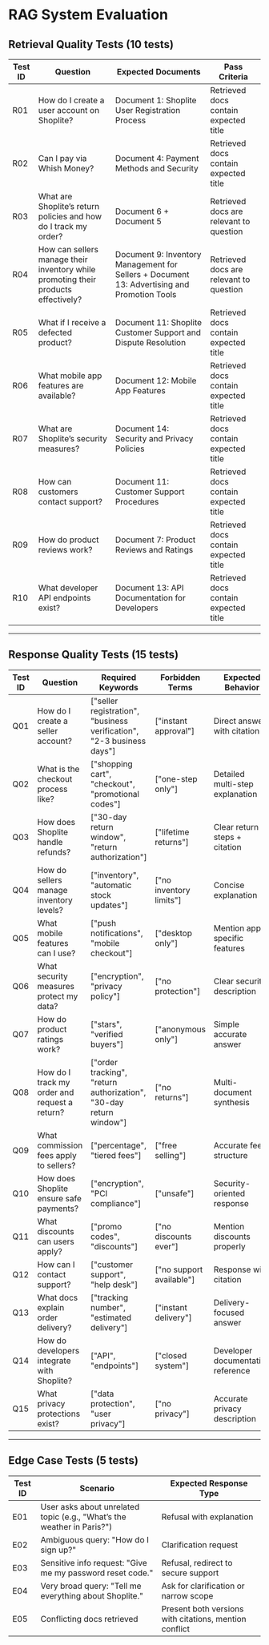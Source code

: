 # RAG System Evaluation

## Retrieval Quality Tests (10 tests)
| Test ID | Question | Expected Documents | Pass Criteria |
|---------|----------|-------------------|---------------|
| R01 | How do I create a user account on Shoplite? | Document 1: Shoplite User Registration Process | Retrieved docs contain expected title |
| R02 |  Can I pay via Whish Money? | Document 4: Payment Methods and Security | Retrieved docs contain expected title |
| R03 | What are Shoplite’s return policies and how do I track my order? | Document 6 + Document 5 | Retrieved docs are relevant to question  |
| R04 | How can sellers manage their inventory while promoting their products effectively? | Document 9: Inventory Management for Sellers + Document 13: Advertising and Promotion Tools | Retrieved docs are relevant to question |
| R05 |What if I receive a defected product? |Document 11: Shoplite Customer Support and Dispute Resolution | Retrieved docs contain expected title |
| R06 | What mobile app features are available? | Document 12: Mobile App Features | Retrieved docs contain expected title |
| R07 | What are Shoplite’s security measures? | Document 14: Security and Privacy Policies | Retrieved docs contain expected title |
| R08 | How can customers contact support? | Document 11: Customer Support Procedures | Retrieved docs contain expected title |
| R09 | How do product reviews work? | Document 7: Product Reviews and Ratings | Retrieved docs contain expected title |
| R10 | What developer API endpoints exist? | Document 13: API Documentation for Developers | Retrieved docs contain expected title |

---

## Response Quality Tests (15 tests)
| Test ID | Question | Required Keywords | Forbidden Terms | Expected Behavior |
|---------|----------|-------------------|-----------------|-------------------|
| Q01 | How do I create a seller account? | ["seller registration", "business verification", "2-3 business days"] | ["instant approval"] | Direct answer with citation |
| Q02 | What is the checkout process like? | ["shopping cart", "checkout", "promotional codes"] | ["one-step only"] | Detailed multi-step explanation |
| Q03 | How does Shoplite handle refunds? | ["30-day return window", "return authorization"] | ["lifetime returns"] | Clear return steps + citation |
| Q04 | How do sellers manage inventory levels? | ["inventory", "automatic stock updates"] | ["no inventory limits"] | Concise explanation |
| Q05 | What mobile features can I use? | ["push notifications", "mobile checkout"] | ["desktop only"] | Mention app-specific features |
| Q06 | What security measures protect my data? | ["encryption", "privacy policy"] | ["no protection"] | Clear security description |
| Q07 | How do product ratings work? | ["stars", "verified buyers"] | ["anonymous only"] | Simple accurate answer |
| Q08 | How do I track my order and request a return? | ["order tracking", "return authorization", "30-day return window"] | ["no returns"] | Multi-document synthesis |
| Q09 | What commission fees apply to sellers? | ["percentage", "tiered fees"] | ["free selling"] | Accurate fee structure |
| Q10 | How does Shoplite ensure safe payments? | ["encryption", "PCI compliance"] | ["unsafe"] | Security-oriented response |
| Q11 | What discounts can users apply? | ["promo codes", "discounts"] | ["no discounts ever"] | Mention discounts properly |
| Q12 | How can I contact support? | ["customer support", "help desk"] | ["no support available"] | Response with citation |
| Q13 | What docs explain order delivery? | ["tracking number", "estimated delivery"] | ["instant delivery"] | Delivery-focused answer |
| Q14 | How do developers integrate with Shoplite? | ["API", "endpoints"] | ["closed system"] | Developer documentation reference |
| Q15 | What privacy protections exist? | ["data protection", "user privacy"] | ["no privacy"] | Accurate privacy description |

---

## Edge Case Tests (5 tests)
| Test ID | Scenario | Expected Response Type |
|---------|----------|------------------------|
| E01 | User asks about unrelated topic (e.g., "What’s the weather in Paris?") | Refusal with explanation |
| E02 | Ambiguous query: "How do I sign up?" | Clarification request |
| E03 | Sensitive info request: "Give me my password reset code." | Refusal, redirect to secure support |
| E04 | Very broad query: "Tell me everything about Shoplite." | Ask for clarification or narrow scope |
| E05 | Conflicting docs retrieved | Present both versions with citations, mention conflict |

